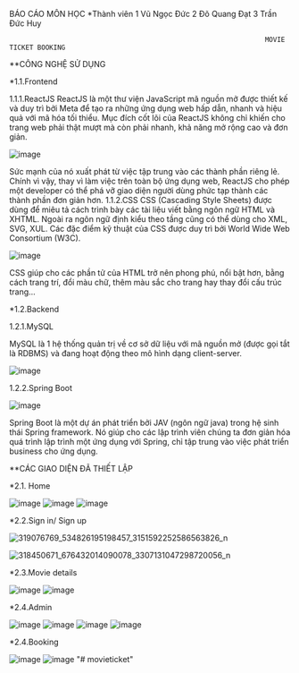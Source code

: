 
BÁO CÁO MÔN HỌC
*Thành viên
1 Vũ Ngọc Đức
2 Đõ Quang Đạt
3 Trần Đức Huy



                                                                    MOVIE TICKET BOOKING

**CÔNG NGHỆ SỬ DỤNG

*1.1.Frontend

1.1.1.ReactJS
ReactJS là một thư viện JavaScript mã nguồn mở được thiết kế và duy trì bởi Meta để tạo ra những ứng dụng web hấp dẫn, nhanh và hiệu quả với mã hóa tối thiểu. Mục đích cốt lõi của ReactJS không chỉ khiến cho trang web phải thật mượt mà còn phải nhanh, khả năng mở rộng cao và đơn giản. 

![image](https://user-images.githubusercontent.com/90887951/207526934-b25da11f-9fc8-4538-b6e2-e36c2986e6fb.png)

Sức mạnh của nó xuất phát từ việc tập trung vào các thành phần riêng lẻ. Chính vì vậy, thay vì làm việc trên toàn bộ ứng dụng web, ReactJS cho phép một developer có thể phá vỡ giao diện người dùng phức tạp thành các thành phần đơn giản hơn.
1.1.2.CSS
CSS (Cascading Style Sheets) được dùng để miêu tả cách trình bày các tài liệu viết bằng ngôn ngữ HTML và XHTML. Ngoài ra ngôn ngữ định kiểu theo tầng cũng có thể dùng cho XML, SVG, XUL. Các đặc điểm kỹ thuật của CSS được duy trì bởi World Wide Web Consortium (W3C).

![image](https://user-images.githubusercontent.com/90887951/207526952-1fcdcc3c-c5eb-4a14-901d-ac28bd935ace.png)

CSS giúp cho các phần tử của HTML trở nên phong phú, nổi bật hơn, bằng cách trang trí, đổi màu chữ, thêm màu sắc cho trang hay thay đổi cấu trúc trang…

*1.2.Backend

1.2.1.MySQL

MySQL là 1 hệ thống quản trị về cơ sở dữ liệu với mã nguồn mở (được gọi tắt là RDBMS) và đang hoạt động theo mô hình dạng client-server.

![image](https://user-images.githubusercontent.com/90887951/207526978-9712aa3b-0ee6-4646-b385-0f2107a0253a.png)

1.2.2.Spring Boot

![image](https://user-images.githubusercontent.com/90887951/207527021-18a62e1c-bc83-482a-b489-336238bd268b.png)

Spring Boot là một dự án phát triển bởi JAV (ngôn ngữ java) trong hệ sinh thái Spring framework. Nó giúp cho các lập trình viên chúng ta đơn giản hóa quá trình lập trình một ứng dụng với Spring, chỉ tập trung vào việc phát triển business cho ứng dụng.

**CÁC GIAO DIỆN ĐÃ THIẾT LẬP

*2.1. Home

![image](https://user-images.githubusercontent.com/90887951/207527473-75781622-d588-4453-89e2-e04046841fa9.png)
![image](https://user-images.githubusercontent.com/90887951/207527482-5328ad37-f674-42b0-a6cb-967b9a80bd1c.png)
![image](https://user-images.githubusercontent.com/90887951/207527496-c5dc9101-8d2c-47a4-8820-b3f154de0497.png)

*2.2.Sign in/ Sign up

![319076769_534826195198457_3151592252586563826_n](https://user-images.githubusercontent.com/90887951/207529456-85df4a01-b1ee-4d17-aced-7c9158668e35.png)

![318450671_676432014090078_3307131047298720056_n](https://user-images.githubusercontent.com/90887951/207529495-82839452-9e56-4dad-8c3a-633a8bbbc3a1.png)

*2.3.Movie details

![image](https://user-images.githubusercontent.com/90887951/207527531-77610954-de39-4ba0-9ecd-868568a63f6c.png)
![image](https://user-images.githubusercontent.com/90887951/207527550-c5a984e5-1608-4adc-a717-7d7a36c5ecbc.png)

*2.4.Admin

![image](https://user-images.githubusercontent.com/90887951/207527580-0876ccea-57b1-4d32-9c8c-9a79a3a7ed33.png)
![image](https://user-images.githubusercontent.com/90887951/207527589-b0b44674-30de-463c-80cd-8045272f4fd6.png)
![image](https://user-images.githubusercontent.com/90887951/207527605-fa5e25b4-9c57-4d5a-a2e9-f42287fbd98a.png)
![image](https://user-images.githubusercontent.com/90887951/207527622-8da51ebd-4754-4e62-a0a9-a109a5d6a382.png)

*2.4.Booking

![image](https://user-images.githubusercontent.com/90887951/207527636-8a902ba7-8413-4b7a-bbf3-0f2f4eb673ad.png)
![image](https://user-images.githubusercontent.com/90887951/207527648-42faaafa-7068-422d-be03-712df9fe2082.png)
"# movieticket" 
